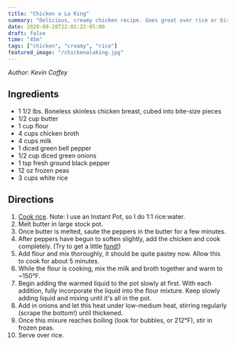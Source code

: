 ```yaml
---
title: "Chicken a La King"
summary: "Delicious, creamy chicken recipe. Goes great over rice or biscuits."
date: 2020-09-28T22:01:22-05:00
draft: false
time: "45m"
tags: ["chicken", "creamy", "rice"]
featured_image: "/chickenalaking.jpg"
---
```


_Author: Kevin Coffey_

## Ingredients

- 1 1/2 lbs. Boneless skinless chicken breast, cubed into bite-size pieces
- 1/2 cup butter
- 1 cup flour
- 4 cups chicken broth
- 4 cups milk
- 1 diced green bell pepper
- 1/2 cup diced green onions
- 1 tsp fresh ground black pepper
- 12 oz frozen peas
- 3 cups white rice

## Directions

1. [Cook rice](https://www.foodnetwork.com/how-to/articles/how-to-make-perfect-rice-a-step-by-step-guide). Note: I use an Instant Pot, so I do 1:1 rice:water.
2. Melt butter in large stock pot.
3. Once butter is melted, saute the peppers in the butter for a few minutes.
4. After peppers have begun to soften slightly, add the chicken and cook completely. (Try to get a little [fond!](https://food52.com/blog/12331-how-to-make-sauce-out-of-your-pan-s-brown-bits-a-k-a-fond))
5. Add flour and mix thoroughly, it should be quite pastey now. Allow this to cook for about 5 minutes.
6. While the flour is cooking, mix the milk and broth together and warm to ~150°F.
7. Begin adding the warmed liquid to the pot slowly at first. With each addition, fully incorporate the liquid into the flour mixture. Keep slowly adding liquid and mixing until it's all in the pot. 
8. Add in onions and let this heat under low-medium heat, stirring regularly (scrape the bottom!) until thickened.
9. Once this mixure reaches boiling (look for bubbles, or 212°F), stir in frozen peas.
10. Serve over rice.
